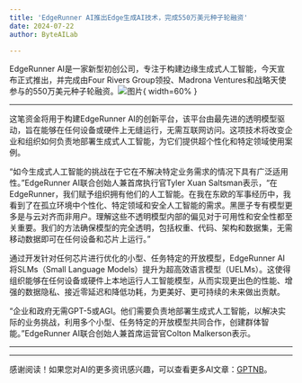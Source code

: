 ```yaml
---
title: 'EdgeRunner AI推出Edge生成AI技术，完成550万美元种子轮融资'
date: 2024-07-22
author: ByteAILab

---
```


EdgeRunner AI是一家新型初创公司，专注于构建边缘生成式人工智能，今天宣布正式推出，并完成由Four Rivers Group领投、Madrona Ventures和战略天使参与的550万美元种子轮融资。![图片](https://ai-techpark.com/wp-content/uploads/2024/07/EdgeRunner-960x540.jpg){ width=60% }

---
这笔资金将用于构建EdgeRunner AI的创新平台，该平台由最先进的透明模型驱动，旨在能够在任何设备或硬件上无缝运行，无需互联网访问。这项技术将改变企业和组织如何负责地部署生成式人工智能，为它们提供超个性化和特定领域使用案例。

“如今生成式人工智能的挑战在于它在不解决特定业务需求的情况下具有广泛适用性。”EdgeRunner AI联合创始人兼首席执行官Tyler Xuan Saltsman表示，“在EdgeRunner，我们赋予组织拥有他们的人工智能。在我在东欧的军事经历中，我看到了在孤立环境中个性化、特定领域和安全人工智能的需求。黑匣子专有模型更多是与云对齐而非用户。理解这些不透明模型内部的偏见对于可用性和安全性都至关重要。我们的方法确保模型的完全透明，包括权重、代码、架构和数据集，无需移动数据即可在任何设备和芯片上运行。”

通过开发针对任何芯片进行优化的小型、任务特定的开放模型，EdgeRunner AI将SLMs（Small Language Models）提升为超高效语言模型（UELMs）。这使得组织能够在任何设备或硬件上本地运行人工智能模型，从而实现更出色的性能、增强的数据隐私、接近零延迟和降低功耗，为更美好、更可持续的未来做出贡献。

“企业和政府无需GPT-5或AGI。他们需要负责地部署生成式人工智能，以解决实际的业务挑战，利用多个小型、任务特定的开放模型共同合作，创建群体智能。”EdgeRunner AI联合创始人兼首席运营官Colton Malkerson表示。


---
---
感谢阅读！如果您对AI的更多资讯感兴趣，可以查看更多AI文章：[GPTNB](https://gptnb.com)。